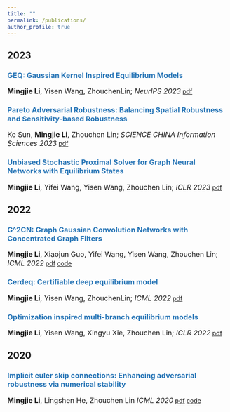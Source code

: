 ```yaml
---
title: ""
permalink: /publications/
author_profile: true
---
```


</style>

<h2 id='2023'>2023</h2>

### <span style="color:rgb(39, 117, 182)">GEQ: Gaussian Kernel Inspired Equilibrium Models</span>
<font size="3"><b>Mingjie Li</b>, Yisen Wang, ZhouchenLin;
<i>NeurIPS 2023</i></font>
<a href="" class="btn--paper" target="_blank">pdf</a>

### <span style="color:rgb(39, 117, 182)">Pareto Adversarial Robustness: Balancing Spatial Robustness and Sensitivity-based Robustness</span>
<font size="3">Ke Sun, <b>Mingjie Li</b>, Zhouchen Lin;
<i>SCIENCE CHINA Information Sciences 2023</i></font>
<a href="https://arxiv.org/pdf/2111.01996.pdf" class="btn--paper" target="_blank">pdf</a>

### <span style="color:rgb(39, 117, 182)">Unbiased Stochastic Proximal Solver for Graph Neural Networks with Equilibrium States</span>
<font size="3"><b>Mingjie Li</b>, Yifei Wang, Yisen Wang, Zhouchen Lin;
<i>ICLR 2023</i></font>
<a href="https://openreview.net/pdf?id=j3cUWIMsFBN" class="btn--paper" target="_blank">pdf</a>

<h2 id='2022'>2022</h2>

### <span style="color:rgb(39, 117, 182)">G^2CN: Graph Gaussian Convolution Networks with Concentrated Graph Filters</span>
<font size="3"><b>Mingjie Li</b>, Xiaojun Guo, Yifei Wang, Yisen Wang, Zhouchen Lin;
<i>ICML 2022</i></font>
<a href="https://proceedings.mlr.press/v162/li22h/li22h.pdf" class="btn--paper" target="_blank">pdf</a>
<a href="https://github.com/homles11/G2CN" class="btn--code" target="_blank">code</a>

### <span style="color:rgb(39, 117, 182)">Cerdeq: Certifiable deep equilibrium model</span>
<font size="3"><b>Mingjie Li</b>, Yisen Wang, ZhouchenLin;
<i>ICML 2022</i></font>
<a href="https://proceedings.mlr.press/v162/li22t/li22t.pdf" class="btn--paper" target="_blank">pdf</a>
### <span style="color:rgb(39, 117, 182)">Optimization inspired multi-branch equilibrium models</span>
<font size="3"><b>Mingjie Li</b>, Yisen Wang, Xingyu Xie, Zhouchen Lin;
<i>ICLR 2022</i></font>
<a href="https://openreview.net/pdf?id=nbC8iTTXIrk" class="btn--paper" target="_blank">pdf</a>
<h2 id='2022'>2020</h2>

### <span style="color:rgb(39, 117, 182)">Implicit euler skip connections: Enhancing adversarial robustness via numerical stability</span>
<font size="3"><b>Mingjie Li</b>, Lingshen He, Zhouchen Lin
<i>ICML 2020</i></font>
<a href="https://proceedings.mlr.press/v162/li22h/li22h.pdf" class="btn--paper" target="_blank">pdf</a>
<a href="https://github.com/homles11/IE-ResNet" class="btn--code" target="_blank">code</a>
